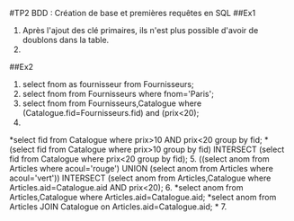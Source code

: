 #TP2 BDD : Création de base et premières requêtes en SQL
##Ex1
1. Après l'ajout des clé primaires, ils n'est plus possible d'avoir de doublons dans la table.
2. 



##Ex2
1. select fnom as fournisseur from Fournisseurs;
2. select fnom from Fournisseurs where fnom='Paris';
3. select fnom from Fournisseurs,Catalogue where (Catalogue.fid=Fournisseurs.fid) and (prix<20);
4. 
 *select fid from Catalogue where prix>10 AND prix<20 group by fid;
 *(select fid from Catalogue where prix>10 group by fid) INTERSECT (select fid from Catalogue where prix<20 group by fid);
5. ((select anom from Articles where acoul='rouge') UNION (select anom from Articles where acoul='vert')) INTERSECT (select anom from Articles,Catalogue where Articles.aid=Catalogue.aid AND prix<20);
6. 
 *select anom from Articles,Catalogue where Articles.aid=Catalogue.aid;
 *select anom from Articles JOIN Catalogue on Articles.aid=Catalogue.aid;
 *
7.
